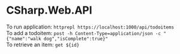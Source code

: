 # CSharp.Web.API

To run application: `httprepl https://localhost:1000/api/todoitems`<br />
To add a todoitem: `post -h Content-Type=application/json -c "{"name":"walk dog","isComplete":true}"`<br />
To retrieve an item: `get ${id}`<br />
